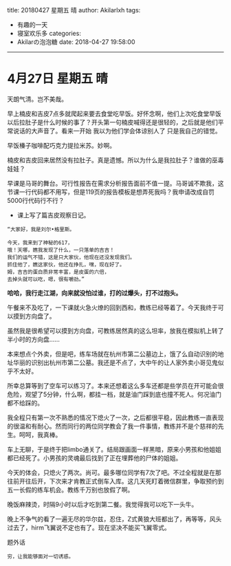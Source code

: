 title: 20180427 星期五 晴
author: Akilarlxh
tags:
  - 有趣的一天
  - 寝室欢乐多
categories:
  - Akilarの泡泡糖
date: 2018-04-27 19:58:00
---
 # 4月27日 星期五 晴
 
天朗气清。岂不美哉。

早上楠皮和吉皮7点多就爬起来要去食堂吃早饭。好怀念啊，他们上次吃食堂早饭以后拉肚子是什么时候的事了？开头第一句楠皮喊得还是很轻的，之后就是他们平常说话的大声音了。看来一开始 我以为他们学会体谅别人了 只是我自己的错觉。

早饭榛子咖啡配巧克力提拉米苏。妙啊。

楠皮和吉皮回来居然没有拉肚子。真是遗憾。所以为什么是我拉肚子？谁做的巫毒娃娃？

早课是马哥的舞台。可行性报告在需求分析报告面前不值一提。马哥诚不欺我，这节课一行代码都不用写，但是119页的报告模板是想弄死我吗？我申请改成自罚5000行代码行不行？

- 课上写了篇吉皮观察日记。
```
“大家好，我是刘尔•格里斯。

今天，我来到了神秘的617，
哦！天哪，瞧我发现了什么，一只落单的吉吉！
我们的运气不错，这是只大家伙，他现在还没发现我们。
抓住他了，瞧这家伙，他还在挣扎，嘿，现在好了。
姆，吉吉的蛋白质非常丰富，是皮蛋的六倍，
去掉头就可以吃，嗯，很有嚼劲。”
```
**哈哈，我行走江湖，向来就没怕过谁，打的过爆头，打不过抱头。**

午餐来不及吃了，一下课就火急火燎的回到西和，教练已经等着了。今天我终于可以摸到方向盘了。

虽然我是很希望可以摸到方向盘，可教练居然真的这么坦率，放我在模拟机上转了半小时的方向盘……

本来想点个外卖，但是吧，练车场就在杭州市第二公墓边上，饿了么自动识别的地址华丽的识别出杭州市第二公墓。我还是不点了，大中午的让人家外卖小哥见鬼似乎不太好。

所幸总算等到了空车可以练习了。本来还想着这么多车还都是些学员在开可能会很危险，观望了5分钟，什么啊，都挂一档，就是油门踩到底也撞不死人。何况油门都不给踩的。

我全程只有第一次不熟悉的情况下熄火了一次，之后都很平稳，因此教练一直表现的很温和有耐心。然而同行的两位同学教会了我一件事情，教练并不是个慈祥的先生。呵呵，我真棒。

车上无聊，于是终于把limbo通关了。结局跟画面一样黑暗，原来小男孩和他姐姐都已经死了。小男孩的灵魂最后找到了正在埋葬他的尸体的姐姐。

今天的体会，只熄火了两次。尚可。最多哪位同学有7次了吧。不过全程就是在那往前开往后开，下次来才肯教正式倒车入库。这几天死盯着微信群里，争取预约到五一长假的练车机会。教练千万别也放假了啊。

晚饭麻辣烫，时隔9小时以后才吃到第二餐。我觉得我可以吃下一头牛。

晚上不争气的看了一遍无尽的华尔兹，忍住，Z式黄狼大班都出了，再等等，风头过去了，hirm飞翼说不定也有了。现在坚决不能买飞翼零式。

题外话
```
穷，让我能够面对一切诱惑。
```